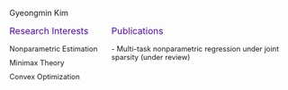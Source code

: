 
<style>
  /* 부모 <ul>에 flexbox 적용 */
  ul {
    display: flex;
    list-style-type: none; /* 기본 점 제거 */
    padding: 0; /* 기본 여백 제거 */
    margin: 0;
    gap: 20px; /* 항목 사이 간격 */
  }

  li {
    flex: 1; /* 각 li 요소를 동일 비율로 확장 */
    max-width: 300px; /* li 요소의 최대 너비 고정 */
    word-wrap: break-word; /* 긴 단어 줄바꿈 */
    overflow-wrap: break-word; /* 추가적인 줄바꿈 지원 */
  }

  li:first-child {
    flex: 1; /* Research Interests는 기본 크기 */
    max-width: 200px; /* 최대 너비 제한 */
  }

  li:last-child {
    flex: 2; /* Publications 칸을 더 크게 */
    max-width: 600px; /* 최대 너비 제한 */
  }

  .spn5 {
    display: block; /* 텍스트를 한 줄로 */
    margin-bottom: 10px;
    color: hsl(266, 91%, 37%);
    font-size: 1rem;
  }

  .my-enumerate {
    margin: 0; /* 기본 여백 제거 */
    padding: 5px 0; /* 약간의 패딩 */
    word-wrap: break-word; /* 긴 단어 줄바꿈 */
    overflow-wrap: break-word; /* 추가적인 줄바꿈 지원 */
    white-space: normal; /* 기본 줄바꿈 동작 활성화 */
    font-size: 0.8rem;
  }

  .nested {
    padding-left: 15px; /* 중첩된 목록은 들여쓰기 */
  }
</style>



<span class="spn3">Gyeongmin Kim</span>

<ul>
  <li>
    <span class="spn5">Research Interests</span>
    <p class="my-enumerate">
    <i class="fa-solid fa-hashtag" style="font-size:0.7rem"></i> Nonparametric Estimation
    </p>
    <p class="my-enumerate">
    <i class="fa-solid fa-hashtag" style="font-size:0.7rem"></i> Minimax Theory
    </p>
    <p class="my-enumerate">
    <i class="fa-solid fa-hashtag" style="font-size:0.7rem"></i> Convex Optimization
    </p>
  </li>
  <li>
    <span class="spn5">Publications</span>
    <p class="my-enumerate">
      - Multi-task nonparametric regression under joint sparsity (under review)
    </p>
  </li>
</ul>